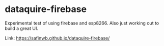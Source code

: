 # dataquire-firebase
Experimental test of using firebase and esp8266. Also just working out to build a great UI.

Link: https://safinwb.github.io/dataquire-firebase/
